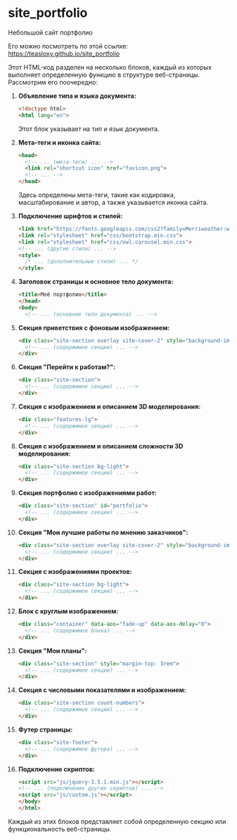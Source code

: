 # site_portfolio
Небольшой сайт портфолио

Его можно посмотреть по этой ссылке: https://teasloxy.github.io/site_portfolio

Этот HTML-код разделен на несколько блоков, каждый из которых выполняет определенную функцию в структуре веб-страницы. Рассмотрим его поочередно:

1. **Объявление типа и языка документа:**
   ```html
   <!doctype html>
   <html lang="en">
   ```
   Этот блок указывает на тип и язык документа.

2. **Мета-теги и иконка сайта:**
   ```html
   <head>
     <!-- ... (мета-теги) ... -->
     <link rel="shortcut icon" href="favicon.png">
     <!-- ... -->
   </head>
   ```
   Здесь определены мета-теги, такие как кодировка, масштабирование и автор, а также указывается иконка сайта.

3. **Подключение шрифтов и стилей:**
   ```html
   <link href="https://fonts.googleapis.com/css2?family=Merriweather:wght@300;400&family=Playfair+Display:ital,wght@0,400;0,700;1,400;1,600&display=swap" rel="stylesheet">
   <link rel="stylesheet" href="css/bootstrap.min.css">
   <link rel="stylesheet" href="css/owl.carousel.min.css">
   <!-- ... (другие стили) ... -->
   <style>
     /* ... (дополнительные стили) ... */
   </style>
   ```

4. **Заголовок страницы и основное тело документа:**
   ```html
   <title>Моё портфолио</title>
   </head>
   <body>
     <!-- ... (основное тело документа) ... -->
   ```

5. **Секция приветствия с фоновым изображением:**
   ```html
   <div class="site-section overlay site-cover-2" style="background-image: url('images/landscape-4.jpg'); padding: 10rem 0 !important">
     <!-- ... (содержимое секции) ... -->
   </div>
   ```

6. **Секция "Перейти к работам?":**
   ```html
   <div class="site-section">
     <!-- ... (содержимое секции) ... -->
   </div>
   ```

7. **Секция с изображением и описанием 3D моделирования:**
   ```html
   <div class="features-lg">
     <!-- ... (содержимое секции) ... -->
   </div>
   ```

8. **Секция с изображением и описанием сложности 3D моделирования:**
   ```html
   <div class="site-section bg-light">
     <!-- ... (содержимое секции) ... -->
   </div>
   ```

9. **Секция портфолио с изображениями работ:**
   ```html
   <div class="site-section" id="portfolio">
     <!-- ... (содержимое секции) ... -->
   </div>
   ```

10. **Секция "Мои лучшие работы по мнению заказчиков":**
    ```html
    <div class="site-section overlay site-cover-2" style="background-image: url('images/landscape-3.jpg')">
      <!-- ... (содержимое секции) ... -->
    </div>
    ```

11. **Секция с изображениями проектов:**
    ```html
    <div class="site-section bg-light">
      <!-- ... (содержимое секции) ... -->
    </div>
    ```

12. **Блок с круглым изображением:**
    ```html
    <div class="container" data-aos="fade-up" data-aos-delay="0">
      <!-- ... (содержимое блока) ... -->
    </div>
    ```

13. **Секция "Мои планы":**
    ```html
    <div class="site-section" style="margin-top: 3rem">
      <!-- ... (содержимое секции) ... -->
    </div>
    ```

14. **Секция с числовыми показателями и изображением:**
    ```html
    <div class="site-section count-numbers">
      <!-- ... (содержимое секции) ... -->
    </div>
    ```

15. **Футер страницы:**
    ```html
    <div class="site-footer">
      <!-- ... (содержимое футера) ... -->
    </div>
    ```

16. **Подключение скриптов:**
    ```html
    <script src="js/jquery-3.5.1.min.js"></script>
    <!-- ... (подключение других скриптов) ... -->
    <script src="js/custom.js"></script>
    </body>
    </html>
    ```
   
Каждый из этих блоков представляет собой определенную секцию или функциональность веб-страницы.
